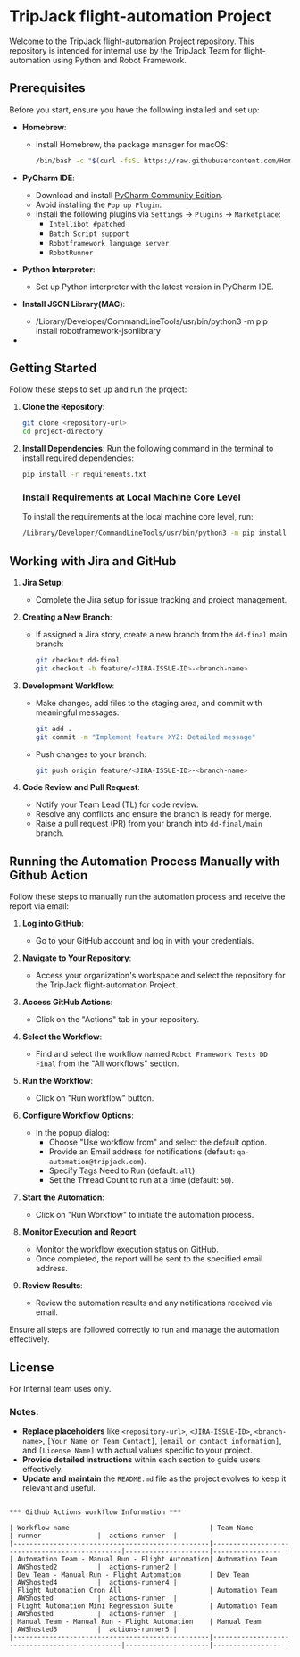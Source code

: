 # TripJack flight-automation Project

Welcome to the TripJack flight-automation Project repository. This repository is intended for internal use by the TripJack Team for flight-automation using Python and Robot Framework.

## Prerequisites

Before you start, ensure you have the following installed and set up:

- **Homebrew**:
  - Install Homebrew, the package manager for macOS:
    ```bash
    /bin/bash -c "$(curl -fsSL https://raw.githubusercontent.com/Homebrew/install/HEAD/install.sh)"
    ```

- **PyCharm IDE**:
  - Download and install [PyCharm Community Edition](https://www.jetbrains.com/pycharm/download/).
  - Avoid installing the `Pop up Plugin`.
  - Install the following plugins via `Settings` → `Plugins` → `Marketplace`:
    - `Intellibot #patched`
    - `Batch Script support`
    - `Robotframework language server`
    - `RobotRunner`

- **Python Interpreter**:
  - Set up Python interpreter with the latest version in PyCharm IDE.

- **Install JSON Library(MAC)**:
  - /Library/Developer/CommandLineTools/usr/bin/python3 -m pip install robotframework-jsonlibrary
- 
## Getting Started

Follow these steps to set up and run the project:

1. **Clone the Repository**:
   ```bash
   git clone <repository-url>
   cd project-directory
   ```

2. **Install Dependencies**:
   Run the following command in the terminal to install required dependencies:
   ```bash
   pip install -r requirements.txt
   ```

   ### Install Requirements at Local Machine Core Level
   To install the requirements at the local machine core level, run:
   ```bash
   /Library/Developer/CommandLineTools/usr/bin/python3 -m pip install -r requirements.txt
   ```

## Working with Jira and GitHub

1. **Jira Setup**:
   - Complete the Jira setup for issue tracking and project management.

2. **Creating a New Branch**:
   - If assigned a Jira story, create a new branch from the `dd-final` main branch:
     ```bash
     git checkout dd-final
     git checkout -b feature/<JIRA-ISSUE-ID>-<branch-name>
     ```

3. **Development Workflow**:
   - Make changes, add files to the staging area, and commit with meaningful messages:
     ```bash
     git add .
     git commit -m "Implement feature XYZ: Detailed message"
     ```

   - Push changes to your branch:
     ```bash
     git push origin feature/<JIRA-ISSUE-ID>-<branch-name>
     ```

4. **Code Review and Pull Request**:
   - Notify your Team Lead (TL) for code review.
   - Resolve any conflicts and ensure the branch is ready for merge.
   - Raise a pull request (PR) from your branch into `dd-final/main` branch.

## Running the Automation Process Manually with Github Action

Follow these steps to manually run the automation process and receive the report via email:

1. **Log into GitHub**:
   - Go to your GitHub account and log in with your credentials.

2. **Navigate to Your Repository**:
   - Access your organization's workspace and select the repository for the TripJack flight-automation Project.

3. **Access GitHub Actions**:
   - Click on the "Actions" tab in your repository.

4. **Select the Workflow**:
   - Find and select the workflow named `Robot Framework Tests DD Final` from the "All workflows" section.

5. **Run the Workflow**:
   - Click on "Run workflow" button.

6. **Configure Workflow Options**:
   - In the popup dialog:
     - Choose "Use workflow from" and select the default option.
     - Provide an Email address for notifications (default: `qa-automation@tripjack.com`).
     - Specify Tags Need to Run (default: `all`).
     - Set the Thread Count to run at a time (default: `50`).

7. **Start the Automation**:
   - Click on "Run Workflow" to initiate the automation process.

8. **Monitor Execution and Report**:
   - Monitor the workflow execution status on GitHub.
   - Once completed, the report will be sent to the specified email address.

9. **Review Results**:
   - Review the automation results and any notifications received via email.

Ensure all steps are followed correctly to run and manage the automation effectively.


## License

For Internal team uses only.

### Notes:

- **Replace placeholders** like `<repository-url>`, `<JIRA-ISSUE-ID>`, `<branch-name>`, `[Your Name or Team Contact]`, `[email or contact information]`, and `[License Name]` with actual values specific to your project.
- **Provide detailed instructions** within each section to guide users effectively.
- **Update and maintain** the `README.md` file as the project evolves to keep it relevant and useful.
```

*** Github Actions workflow Information ***

| Workflow name                                   | Team Name                                     | runner              |  actions-runner  |
|-------------------------------------------------|-----------------------------------------------|---------------------|----------------- |
| Automation Team - Manual Run - Flight Automation| Automation Team                               | AWShosted2          |  actions-runner2 |
| Dev Team - Manual Run - Flight Automation       | Dev Team                                      | AWShosted4          |  actions-runner4 |
| Flight Automation Cron All                      | Automation Team                               | AWShosted           |  actions-runner  |
| Flight Automation Mini Regression Suite         | Automation Team                               | AWShosted           |  actions-runner  |
| Manual Team - Manual Run - Flight Automation    | Manual Team                                   | AWShosted5          |  actions-runner5 |
|-------------------------------------------------|-----------------------------------------------|---------------------|----------------- |
